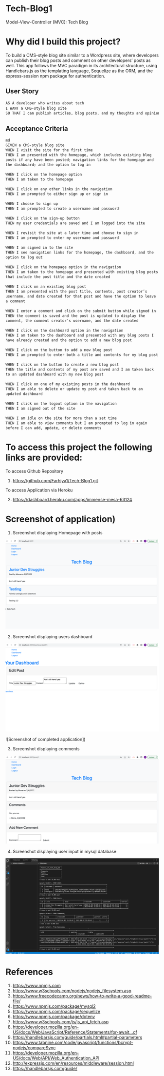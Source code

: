 # Tech-Blog1

Model-View-Controller (MVC): Tech Blog

# Why did I build this project?

To build a CMS-style blog site similar to a Wordpress site, where developers can publish their blog posts and comment on other developers’ posts as well. This app follows the MVC paradigm in its architectural structure, using Handlebars.js as the templating language, Sequelize as the ORM, and the express-session npm package for authentication.

## User Story

```md
AS A developer who writes about tech
I WANT a CMS-style blog site
SO THAT I can publish articles, blog posts, and my thoughts and opinions
```

## Acceptance Criteria

```
md
GIVEN a CMS-style blog site
WHEN I visit the site for the first time
THEN I am presented with the homepage, which includes existing blog posts if any have been posted; navigation links for the homepage and the dashboard; and the option to log in

WHEN I click on the homepage option
THEN I am taken to the homepage

WHEN I click on any other links in the navigation
THEN I am prompted to either sign up or sign in

WHEN I choose to sign up
THEN I am prompted to create a username and password

WHEN I click on the sign-up button
THEN my user credentials are saved and I am logged into the site

WHEN I revisit the site at a later time and choose to sign in
THEN I am prompted to enter my username and password

WHEN I am signed in to the site
THEN I see navigation links for the homepage, the dashboard, and the option to log out

WHEN I click on the homepage option in the navigation
THEN I am taken to the homepage and presented with existing blog posts that include the post title and the date created

WHEN I click on an existing blog post
THEN I am presented with the post title, contents, post creator’s username, and date created for that post and have the option to leave a comment

WHEN I enter a comment and click on the submit button while signed in
THEN the comment is saved and the post is updated to display the comment, the comment creator’s username, and the date created

WHEN I click on the dashboard option in the navigation
THEN I am taken to the dashboard and presented with any blog posts I have already created and the option to add a new blog post

WHEN I click on the button to add a new blog post
THEN I am prompted to enter both a title and contents for my blog post

WHEN I click on the button to create a new blog post
THEN the title and contents of my post are saved and I am taken back to an updated dashboard with my new blog post

WHEN I click on one of my existing posts in the dashboard
THEN I am able to delete or update my post and taken back to an updated dashboard

WHEN I click on the logout option in the navigation
THEN I am signed out of the site

WHEN I am idle on the site for more than a set time
THEN I am able to view comments but I am prompted to log in again before I can add, update, or delete comments
```

# To access this project the following links are provided:

To access Github Repository

1. https://github.com/Farhiya1/Tech-Blog1.git

To access Application via Heroku

2. https://dashboard.heroku.com/apps/immense-mesa-63124

# Screenshot of application)

1. Screenshot displaying Homepage with posts

![Screenshot of completed application](./images/Screenshot1-HomePage.png)

2. Screenshot displaying users dashboard

![Screenshot of completed application](./images/Screenshot2-Dashboard.png)

![Screenshot of completed application])

3. Screenshot displaying comments

![Screenshot of completed application](./images/Screenshot3-Comments.png)

4.  Screenshot displaying user input in mysql database

![Screenshot of completed application](./images/Screenshot4-DatabaseMysql.png)

# References

1. https://www.npmjs.com
2. https://www.w3schools.com/nodejs/nodejs_filesystem.asp
3. https://www.freecodecamp.org/news/how-to-write-a-good-readme-file/
4. https://www.npmjs.com/package/mysql2
5. https://www.npmjs.com/package/sequelize
6. https://www.npmjs.com/package/dotenv
7. https://www.w3schools.com/js/js_api_fetch.asp
8. https://developer.mozilla.org/en-US/docs/Web/JavaScript/Reference/Statements/for-await...of
9. https://handlebarsjs.com/guide/partials.html#partial-parameters
10. https://www.tabnine.com/code/javascript/functions/bcrypt-nodejs/compareSync
11. https://developer.mozilla.org/en-US/docs/Web/API/Web_Authentication_API
12. http://expressjs.com/en/resources/middleware/session.html
13. https://handlebarsjs.com/guide/
